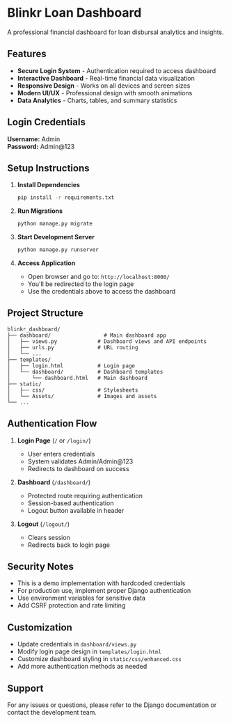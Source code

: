 # Blinkr Loan Dashboard

A professional financial dashboard for loan disbursal analytics and insights.

## Features

- **Secure Login System** - Authentication required to access dashboard
- **Interactive Dashboard** - Real-time financial data visualization
- **Responsive Design** - Works on all devices and screen sizes
- **Modern UI/UX** - Professional design with smooth animations
- **Data Analytics** - Charts, tables, and summary statistics

## Login Credentials

**Username:** Admin  
**Password:** Admin@123

## Setup Instructions

1. **Install Dependencies**
   ```bash
   pip install -r requirements.txt
   ```

2. **Run Migrations**
   ```bash
   python manage.py migrate
   ```

3. **Start Development Server**
   ```bash
   python manage.py runserver
   ```

4. **Access Application**
   - Open browser and go to: `http://localhost:8000/`
   - You'll be redirected to the login page
   - Use the credentials above to access the dashboard

## Project Structure

```
blinkr_dashboard/
├── dashboard/                 # Main dashboard app
│   ├── views.py             # Dashboard views and API endpoints
│   ├── urls.py              # URL routing
│   └── ...
├── templates/
│   ├── login.html           # Login page
│   └── dashboard/           # Dashboard templates
│       └── dashboard.html   # Main dashboard
├── static/
│   ├── css/                 # Stylesheets
│   └── Assets/              # Images and assets
└── ...
```

## Authentication Flow

1. **Login Page** (`/` or `/login/`)
   - User enters credentials
   - System validates Admin/Admin@123
   - Redirects to dashboard on success

2. **Dashboard** (`/dashboard/`)
   - Protected route requiring authentication
   - Session-based authentication
   - Logout button available in header

3. **Logout** (`/logout/`)
   - Clears session
   - Redirects back to login page

## Security Notes

- This is a demo implementation with hardcoded credentials
- For production use, implement proper Django authentication
- Use environment variables for sensitive data
- Add CSRF protection and rate limiting

## Customization

- Update credentials in `dashboard/views.py`
- Modify login page design in `templates/login.html`
- Customize dashboard styling in `static/css/enhanced.css`
- Add more authentication methods as needed

## Support

For any issues or questions, please refer to the Django documentation or contact the development team.
